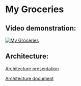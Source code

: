 # My Groceries
## Video demonstration:
[![My Groceries](https://img.youtube.com/vi/6wKN5FVIcLQ/0.jpg)](https://www.youtube.com/watch?v=6wKN5FVIcLQ)

## Architecture:
[Architecture presentation](https://docs.google.com/presentation/d/15TjMGcCni3ZO6-lLCcmE058jRr1rmxqRESMHqX0HHvM/edit?usp=sharing)

[Architecture document](https://docs.google.com/document/d/1y3nbi8Ij2yNI-b5PLhBZb2xevLOJD9ntmN5VFp8sjwA/edit?usp=sharing)
